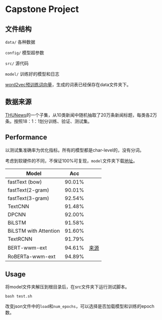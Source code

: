 # Capstone Project

## 文件结构

`data/` 各种数据

`config/` 模型超参数

`src/` 源代码

`model/` 训练好的模型和日志

[word2vec预训练词向量](https://pan.baidu.com/s/1pUqyn7mnPcUmzxT64gGpSw)，生成的词表已经保存在data文件夹下。

## 数据来源
[THUNews](http://thuctc.thunlp.org/#%E4%B8%AD%E6%96%87%E6%96%87%E6%9C%AC%E5%88%86%E7%B1%BB%E6%95%B0%E6%8D%AE%E9%9B%86THUCNews)的一个子集，从10类新闻中随机抽取了20万条新闻标题，每类各2万条。按照18：1：1划分训练、验证、测试集。


## Performance

以测试集准确率为优化指标。所有的模型都是char-level的，没有分词。

考虑到软硬件的不同，不保证100%可复现，`model`文件夹下载[地址](https://cloud.tsinghua.edu.cn/d/115cba163e02481e9924/)。

| Model    | Acc    |                                                   |
| -------- | ------ | ----------------------------------------------------- |
| fastText (bow) | 90.01% |  |
| fastText(2-gram) | 90.01% |  |
| fastText(3-gram) | 92.54% |  |
| TextCNN | 91.48% |  |
| DPCNN    | 92.00% |  |
| BiLSTM | 91.58% |                                                       |
| BiLSTM with Attention | 91.60% ||
| TextRCNN | 91.79% |                                   |
| BERT-wwm-ext | 94.61% | [来源](https://github.com/ymcui/Chinese-BERT-wwm) |
| RoBERTa-wwm-ext | 94.89% |  |

## Usage

将model文件夹解压到根目录后，在src文件夹下运行测试脚本。

```shell
bash test.sh
```

改变json文件中的`load`和`num_epochs`，可以选择是否加载模型和训练的epoch数。
